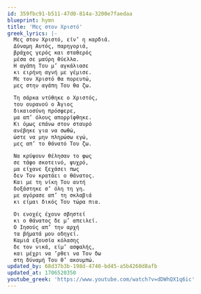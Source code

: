 ```yaml
---
id: 359fbc91-b511-47d0-814a-3200e7faedaa
blueprint: hymn
title: 'Μες στον Χριστό'
greek_lyrics: |-
  Μες στον Χριστό, είν’ η καρδιά.
  Δύναμη Αυτός, παρηγοριά,
  βράχος γερός και σταθερός
  μέσα σε μαύρη θύελλα.
  Η αγάπη Του μ’ αγκάλιασε
  κι ειρήνη αγνή με γέμισε.
  Με τον Χριστό θα πορευτώ,
  μες στην αγάπη Του θα ζω.

  Τη σάρκα ντύθηκε ο Χριστός,
  του ουρανού ο Άγιος
  δικαιοσύνη πρόσφερε,
  μα απ’ όλους απορρίφθηκε.
  Κι όμως επάνω στον σταυρό
  ανέβηκε για να σωθώ,
  ώστε να μην πληρώσω εγώ,
  μες απ’ το θάνατό Του ζω.

  Να κρύψουν θέλησαν το φως
  σε τάφο σκοτεινό, ψυχρό,
  μα είχανε ξεχάσει πως
  δεν Τον κρατάει ο θάνατος.
  Και με τη νίκη Του αυτή
  δοξάστηκε σ’ όλη τη γη.
  με αγόρασε απ’ τη σκλαβιά
  κι είμαι δικός Του τώρα πια.

  Οι ενοχές έχουν σβηστεί
  κι ο θάνατος δε μ’ απειλεί.
  Ο Ιησούς απ’ την αρχή
  τα βήματά μου οδηγεί.
  Καμιά εξουσία κόλασης
  δε τον νικά, είμ’ ασφαλής,
  και μέχρι να ‘ρθει να Τον δω
  στη δύναμή Του θ’ ακουμπώ.
updated_by: 68d37b3b-198d-4740-bd45-a5b4260d8afb
updated_at: 1706520350
youtube_greek: 'https://www.youtube.com/watch?v=dDWhQX1q6ic'
---
```

